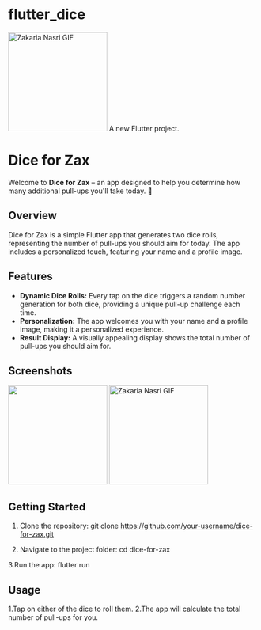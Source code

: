 # flutter_dice
<img src="https://github.com/ZakariaNasri/Flutter-Dice-Game/assets/129872644/fbcc1d90-f3e2-4fd9-99ac-ddb3c3d5cfb5" alt="Zakaria Nasri GIF" width="200">
A new Flutter project.

# Dice for Zax

Welcome to **Dice for Zax** – an app designed to help you determine how many additional pull-ups you'll take today. 🎲

## Overview

Dice for Zax is a simple Flutter app that generates two dice rolls, representing the number of pull-ups you should aim for today. The app includes a personalized touch, featuring your name and a profile image.

## Features

- **Dynamic Dice Rolls:** Every tap on the dice triggers a random number generation for both dice, providing a unique pull-up challenge each time.
- **Personalization:** The app welcomes you with your name and a profile image, making it a personalized experience.
- **Result Display:** A visually appealing display shows the total number of pull-ups you should aim for.

## Screenshots
<img src="https://github.com/ZakariaNasri/Flutter-Dice-Game/assets/129872644/e98724b0-2590-485d-b79c-b8656de1ddb6" width="200">
<img src="https://github.com/ZakariaNasri/Flutter-Dice-Game/assets/129872644/fbcc1d90-f3e2-4fd9-99ac-ddb3c3d5cfb5" alt="Zakaria Nasri GIF" width="200">

## Getting Started

1. Clone the repository:
    git clone https://github.com/your-username/dice-for-zax.git
   
2. Navigate to the project folder:
    cd dice-for-zax
   
3.Run the app:
    flutter run

## Usage

1.Tap on either of the dice to roll them.
2.The app will calculate the total number of pull-ups for you.






